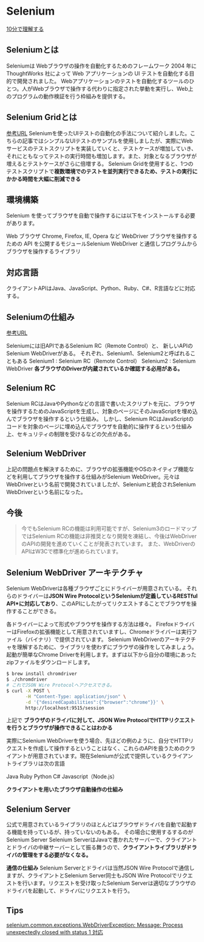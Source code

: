 # Selenium

[10分で理解する](https://qiita.com/Chanmoro/items/9a3c86bb465c1cce738a)

## Seleniumとは

Seleniumは Webブラウザの操作を自動化するためのフレームワーク
2004 年に ThoughtWorks 社によって Web アプリケーションの UI テストを自動化する目的で開発されました。
Webアプリケーションのテストを自動化するツールのひとつ。人がWebブラウザで操作する代わりに指定された挙動を実行し、Web上のプログラムの動作検証を行う枠組みを提供する。

## Selenium Gridとは

[参考URL](https://ics.media/entry/11141/)
Seleniumを使ったUIテストの自動化の手法について紹介しました。こちらの記事ではシンプルなUIテストのサンプルを使用しましたが、実際にWebサービスのテストスクリプトを実装していくと、テストケースが増加していき、それにともなってテストの実行時間も増加します。また、対象となるブラウザが増えるとテストケースがさらに倍増する。
Selenium Gridを使用すると、1つのテストスクリプトで**複数環境でのテストを並列実行できるため、テストの実行にかかる時間を大幅に削減できる**


## 環境構築

Selenium を使ってブラウザを自動で操作するには以下をインストールする必要があります。

Web ブラウザ
Chrome, Firefox, IE, Opera など
WebDriver
ブラウザを操作するための API を公開するモジュールSelenium
WebDriver と通信しプログラムからブラウザを操作するライブラリ

## 対応言語

クライアントAPIはJava、JavaScript、Python、Ruby、C#、R言語などに対応する。

## Seleniumの仕組み

[参考URL](https://www.codegrid.net/articles/2014-selenium-1/)

Seleniumには旧APIであるSelenium RC（Remote Control）と、
新しいAPIのSelenium WebDriverがある。
それぞれ、Selenium1、Selenium2と呼ばれることもある
Selenium1 : Selenium RC（Remote Control）
Selenium2 : Selenium WebDriver **各ブラウザのDriverが内蔵されているか確認する必用がある。**

## Selenium RC

Selenium RCはJavaやPythonなどの言語で書いたスクリプトを元に、ブラウザを操作するためのJavaScriptを生成し、対象のページにそのJavaScriptを埋め込んでブラウザを操作するという仕組み。
しかし、Selenium RCはJavaScriptのコードを対象のページに埋め込んでブラウザを自動的に操作するという仕組み上、セキュリティの制限を受けるなどの欠点がある。

## Selenium WebDriver

上記の問題点を解決するために、ブラウザの拡張機能やOSのネイティブ機能などを利用してブラウザを操作する仕組みがSelenium WebDriver。元々はWebDriverという名前で開発されていましたが、Seleniumと統合されSelenium WebDriverという名前になった。

## 今後

>今でもSelenium RCの機能は利用可能ですが、Selenium3のロードマップではSelenium RCの機能は非推奨となり開発を凍結し、今後はWebDriverのAPIの開発を進めていくことが発表されています。
>また、WebDriverのAPIはW3Cで標準化が進められています。

## Selenium WebDriver アーキテクチャ

Selenium WebDriverは各種ブラウザごとにドライバーが用意されている。
それらのドライバーは**JSON Wire ProtocolというSeleniumが定義しているRESTful API*に対応しており**、このAPIにしたがってリクエストすることでブラウザを操作することができる。


各ドライバーによって形式やブラウザを操作する方法は様々。
FirefoxドライバーはFirefoxの拡張機能として用意されていますし、Chromeドライバーは実行ファイル（バイナリ）で提供されています。
Selenium WebDriverのアーキテクチャを理解するために、ライブラリを使わずにブラウザの操作をしてみましょう。起動が簡単なChrome Driverを利用します。まずは以下から自分の環境にあったzipファイルをダウンロードします。

```sh
$ brew install chromdriver
$ ./chromdriver
# これでJSON Wire Protocolへアクセスできる。
$ curl -X POST \
       -H "Content-Type: application/json" \
       -d '{"desiredCapabilities":{"browser":"chrome"}}' \
       http://localhost:9515/session
```

上記で
**ブラウザのドライバに対して、JSON Wire ProtocolでHTTPリクエストを行うとブラウザが操作できることはわかる**

実際にSelenium WebDriverを使う場合、先ほどの例のように、自分でHTTPリクエストを作成して操作するということはなく、これらのAPIを扱うためのクライアントが用意されています。現在Seleniumが公式で提供しているクライアントライブラリは次の言語

Java
Ruby
Python
C#
Javascript（Node.js）

**クライアントを用いたブラウザ自動操作の仕組み**

## Selenium Server

公式で用意されているライブラリのほとんどはブラウザドライバを自動で起動する機能を持っているが、持っていないのもある。
その場合に使用するするのがSelenium Server
Selenium ServerはJavaで書かれたサーバーで、クライアントとドライバの中継サーバーとして振る舞うので、**クライアントライブラリがドライバの管理をする必要がなくなる。**

**通信の仕組み**
Selenium Serverとドライバは当然JSON Wire Protocolで通信しますが、クライアントとSelenium Server同士もJSON Wire Protocolでリクエストを行います。リクエストを受け取ったSelenium Serverは適切なブラウザのドライバを起動して、ドライバにリクエストを行う。

## Tips

[selenium.common.exceptions.WebDriverException: Message: Process unexpectedly closed with status 1 対応](https://qiita.com/katafuchix/items/80cbd7877c44789b040d)

